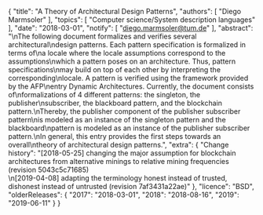 {
    "title": "A Theory of Architectural Design Patterns",
    "authors": [
        "Diego Marmsoler"
    ],
    "topics": [
        "Computer science/System description languages"
    ],
    "date": "2018-03-01",
    "notify": [
        "diego.marmsoler@tum.de"
    ],
    "abstract": "\nThe following document formalizes and verifies several architectural\ndesign patterns. Each pattern specification is formalized in terms of\na locale where the locale assumptions correspond to the assumptions\nwhich a pattern poses on an architecture. Thus, pattern specifications\nmay build on top of each other by interpreting the corresponding\nlocale. A pattern is verified using the framework provided by the AFP\nentry Dynamic Architectures. Currently, the document consists of\nformalizations of 4 different patterns: the singleton, the publisher\nsubscriber, the blackboard pattern, and the blockchain pattern.\nThereby, the publisher component of the publisher subscriber pattern\nis modeled as an instance of the singleton pattern and the blackboard\npattern is modeled as an instance of the publisher subscriber pattern.\nIn general, this entry provides the first steps towards an overall\ntheory of architectural design patterns.",
    "extra": {
        "Change history": "[2018-05-25] changing the major assumption for blockchain architectures from alternative minings to relative mining frequencies (revision 5043c5c71685)<br>\n[2019-04-08] adapting the terminology honest instead of trusted, dishonest instead of untrusted (revision 7af3431a22ae)"
    },
    "licence": "BSD",
    "olderReleases": {
        "2017": "2018-03-01",
        "2018": "2018-08-16",
        "2019": "2019-06-11"
    }
}